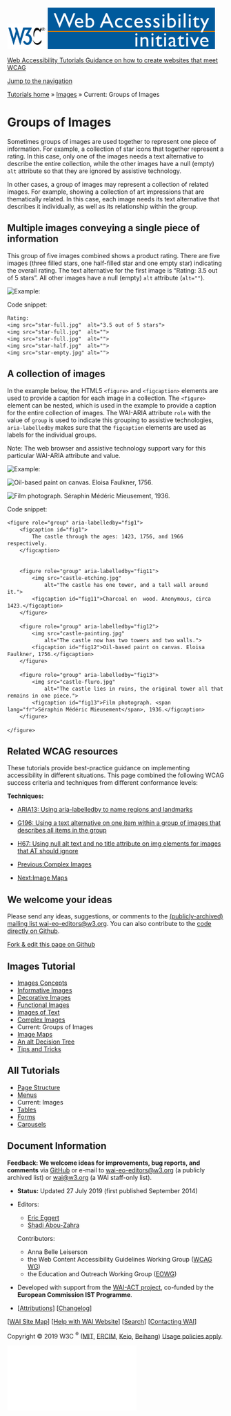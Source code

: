 [<img src="../../img/w3c-bde9a11f.svg" alt="W3C" width="90" />](http://w3.org/) <a href="http://w3.org/WAI/" class="wai"><img src="../../img/wai-590850fc.svg" alt="Web Accessibility Initiative" /></a>

[Web Accessibility Tutorials <span class="subheading">Guidance on how to create websites that meet WCAG</span>](../../)

<a href="#nav" class="btn btn-jump">Jump to the navigation</a>

<span class="home">[<span class="count"></span><span class="txt">Tutorials home</span>](../../)</span> <span class="icon icon-chevron-right"></span><span class="visuallyhidden">»</span> <span class="other"> [<span class="count"></span><span class="txt">Images</span>](../) <span class="icon icon-chevron-right"></span><span class="visuallyhidden">»</span> <span class="current-a"><span class="count"></span><span class="txt"><span class="visuallyhidden">Current: </span>Groups of Images</span></span> </span>

Groups of Images
================

Sometimes groups of images are used together to represent one piece of information. For example, a collection of star icons that together represent a rating. In this case, only one of the images needs a text alternative to describe the entire collection, while the other images have a null (empty) `alt` attribute so that they are ignored by assistive technology.

In other cases, a group of images may represent a collection of related images. For example, showing a collection of art impressions that are thematically related. In this case, each image needs its text alternative that describes it individually, as well as its relationship within the group.

Multiple images conveying a single piece of information
-------------------------------------------------------

This group of five images combined shows a product rating. There are five images (three filled stars, one half-filled star and one empty star) indicating the overall rating. The text alternative for the first image is “Rating: 3.5 out of 5 stars”. All other images have a null (empty) `alt` attribute (`alt=""`).

![Example:](../../img/star-full-de03b252.png)

Code snippet:

    Rating:
    <img src="star-full.jpg"  alt="3.5 out of 5 stars">
    <img src="star-full.jpg"  alt="">
    <img src="star-full.jpg"  alt="">
    <img src="star-half.jpg"  alt="">
    <img src="star-empty.jpg" alt="">

A collection of images
----------------------

In the example below, the HTML5 `<figure>` and `<figcaption>` elements are used to provide a caption for each image in a collection. The `<figure>` element can be nested, which is used in the example to provide a caption for the entire collection of images. The WAI-ARIA attribute `role` with the value of `group` is used to indicate this grouping to assistive technologies, `aria-labelledby` makes sure that the `figcaption` elements are used as labels for the individual groups.

Note: The web browser and assistive technology support vary for this particular WAI-ARIA attribute and value.

![Example:](../../img/castle-etching-6ac1e0cb.jpg)

![Oil-based paint on canvas. Eloisa Faulkner, 1756.](../../img/castle-painting-8631e2ea.jpg)

![Film photograph. <span lang="fr">Séraphin Médéric Mieusement</span>, 1936.](../../img/castle-fluro-2a089e21.jpg)

Code snippet:

    <figure role="group" aria-labelledby="fig1">
        <figcaption id="fig1">
            The castle through the ages: 1423, 1756, and 1966 respectively.
        </figcaption>


        <figure role="group" aria-labelledby="fig11">
            <img src="castle-etching.jpg"
                alt="The castle has one tower, and a tall wall around it.">
            <figcaption id="fig11">Charcoal on  wood. Anonymous, circa 1423.</figcaption>
        </figure>

        <figure role="group" aria-labelledby="fig12">
            <img src="castle-painting.jpg"
                alt="The castle now has two towers and two walls.">
            <figcaption id="fig12">Oil-based paint on canvas. Eloisa Faulkner, 1756.</figcaption>
        </figure>

        <figure role="group" aria-labelledby="fig13">
            <img src="castle-fluro.jpg"
                alt="The castle lies in ruins, the original tower all that remains in one piece.">
            <figcaption id="fig13">Film photograph. <span lang="fr">Séraphin Médéric Mieusement</span>, 1936.</figcaption>
        </figure>

    </figure>

Related WCAG resources
----------------------

These tutorials provide best-practice guidance on implementing accessibility in different situations. This page combined the following WCAG success criteria and techniques from different conformance levels:

**Techniques:**

-   [ARIA13: Using aria-labelledby to name regions and landmarks](https://www.w3.org/WAI/WCAG21/Techniques/aria/ARIA13)
-   [G196: Using a text alternative on one item within a group of images that describes all items in the group](https://www.w3.org/WAI/WCAG21/Techniques/general/G196)
-   [H67: Using null alt text and no title attribute on img elements for images that AT should ignore](https://www.w3.org/WAI/WCAG21/Techniques/html/H67)

-   [<span class="count"></span><span class="txt"><span class="dir">Previous:</span><span class="title">Complex Images</span></span>](../complex/)
-   [<span class="count"></span><span class="txt"><span class="dir">Next:</span><span class="title">Image Maps</span></span>](../imagemap/)

We welcome your ideas
---------------------

Please send any ideas, suggestions, or comments to the [(publicly-archived) mailing list wai-eo-editors@w3.org](mailto:wai-eo-editors@w3.org?subject=%5BTutorial%20Feedback%5D). You can also contribute to the [code directly on Github](https://github.com/w3c/wai-tutorials).

<a href="https://github.com/w3c/wai-tutorials/blob/master/source/images/groups.html.erb.md" class="btn">Fork &amp; edit this page on Github</a>

Images Tutorial
---------------

-   [<span class="count"></span><span class="txt">Images Concepts</span>](../)
-   [<span class="count"></span><span class="txt">Informative Images</span>](../informative/)
-   [<span class="count"></span><span class="txt">Decorative Images</span>](../decorative/)
-   [<span class="count"></span><span class="txt">Functional Images</span>](../functional/)
-   [<span class="count"></span><span class="txt">Images of Text</span>](../textual/)
-   [<span class="count"></span><span class="txt">Complex Images</span>](../complex/)
-   <span class="current-a"><span class="count"></span><span class="txt"><span class="visuallyhidden">Current: </span>Groups of Images</span></span>
-   [<span class="count"></span><span class="txt">Image Maps</span>](../imagemap/)
-   [<span class="count"></span><span class="txt">An alt Decision Tree</span>](../decision-tree/)
-   [<span class="count"></span><span class="txt">Tips and Tricks</span>](../tips/)

All Tutorials
-------------

-   [<span class="count"></span><span class="txt">Page Structure</span>](../../page-structure/)
-   [<span class="count"></span><span class="txt">Menus</span>](../../menus/)
-   <span class="current-a"><span class="count"></span><span class="txt"><span class="visuallyhidden">Current: </span>Images</span></span>
-   [<span class="count"></span><span class="txt">Tables</span>](../../tables/)
-   [<span class="count"></span><span class="txt">Forms</span>](../../forms/)
-   [<span class="count"></span><span class="txt">Carousels</span>](../../carousels/)

Document Information
--------------------

**Feedback: We welcome ideas for improvements, bug reports, and comments** via [GitHub](https://github.com/w3c/wai-tutorials) or e-mail to <wai-eo-editors@w3.org> (a publicly archived list) or <wai@w3.org> (a WAI staff-only list).

-   **Status:** Updated 27 July 2019 (first published September 2014)
-   Editors:
    -   [Eric Eggert](https://www.w3.org/People/yatil/)
    -   [Shadi Abou-Zahra](https://www.w3.org/People/shadi/)

    Contributors:
    -   Anna Belle Leiserson
    -   the Web Content Accessibility Guidelines Working Group ([WCAG WG](https://www.w3.org/WAI/GL/))
    -   the Education and Outreach Working Group ([EOWG](https://www.w3.org/WAI/EO/))

-   Developed with support from the [WAI-ACT project](https://www.w3.org/WAI/ACT/), co-funded by the **European Commission IST Programme**.
-   \[[<span class="count"></span><span class="txt">Attributions</span>](../../attributions/)\] \[[<span class="count"></span><span class="txt">Changelog</span>](../../changelog/)\]

\[[WAI Site Map](https://www.w3.org/WAI/sitemap.html)\] \[[Help with WAI Website](https://www.w3.org/WAI/sitehelp.html)\] \[[Search](https://www.w3.org/WAI/search.php)\] \[[Contacting WAI](https://www.w3.org/WAI/contacts)\]

Copyright © 2019 W3C <sup>®</sup> ([MIT](http://www.csail.mit.edu/), [ERCIM](http://www.ercim.eu/), [Keio](http://www.keio.ac.jp/), [Beihang](http://ev.buaa.edu.cn/)) [Usage policies apply](/Consortium/Legal/ipr-notice).

![](//www.w3.org/analytics/piwik/piwik.php?idsite=328)
